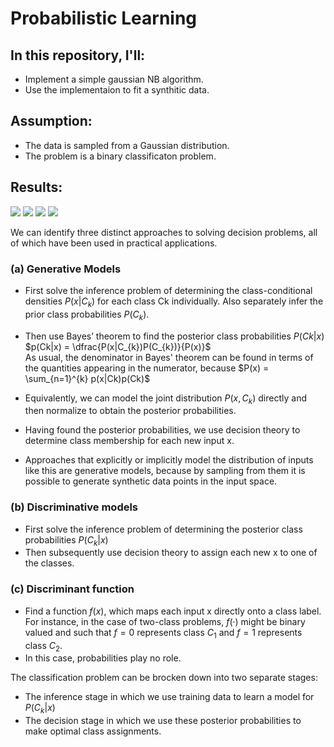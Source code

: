 # Probabilistic Learning

## In this repository, I'll:
  - Implement a simple gaussian NB algorithm.
  - Use the implementaion to fit a synthitic data.
  
 ## Assumption:
  - The data is sampled from a Gaussian distribution.
  - The problem is a binary classificaton problem.
  
 ## Results:<br>
<img src="X_dist.png">
<img src="cond_x1_dist.png">
<img src="cond_x2_dist.png">
<img src="cm.png">

We can identify three distinct approaches to solving decision problems, all of which have been used in practical applications. 
### (a) Generative Models
  - First solve the inference problem of determining the class-conditional densities $P(x|C_{k})$ for each class Ck individually. Also separately infer the prior class probabilities $P(C_{k})$. 
  
  - Then use Bayes’ theorem to find the posterior class probabilities $P(C{k}|x)$<br>
  $p(Ck|x) = \dfrac{P(x|C_{k})P(C_{k})}{P(x)}$<br>
  As usual, the denominator in Bayes' theorem can be found in terms of the quantities appearing in the numerator, because 
  $P(x) = \sum_{n=1}^{k} p(x|Ck)p(Ck)$
  
  - Equivalently, we can model the joint distribution $P(x, C_{k})$ directly and then normalize to obtain the posterior probabilities. 
  - Having found the posterior probabilities, we use decision theory to determine class membership for each new input x. 
  - Approaches that explicitly or implicitly model the distribution of inputs like this are generative models, because by sampling from them it is possible to generate synthetic data points in the input space.

### (b) Discriminative models
  - First solve the inference problem of determining the posterior class probabilities $P(C_{k}|x)$
  - Then subsequently use decision theory to assign each new x to one of the classes. 
  
### (c) Discriminant function
  - Find a function $f(x)$, which maps each input x directly onto a class label. For instance, in the case of two-class problems, $f(·)$ might be binary valued and such that $f = 0$ represents class $C_{1}$ and $f = 1$ represents class $C_{2}$. 
  - In this case, probabilities play no role.

The classification problem can be brocken down into two separate stages:
  - The inference stage in which we use training data to learn a model for $P(C_{k}|x)$
  - The decision stage in which we use these posterior probabilities to make optimal class assignments.
